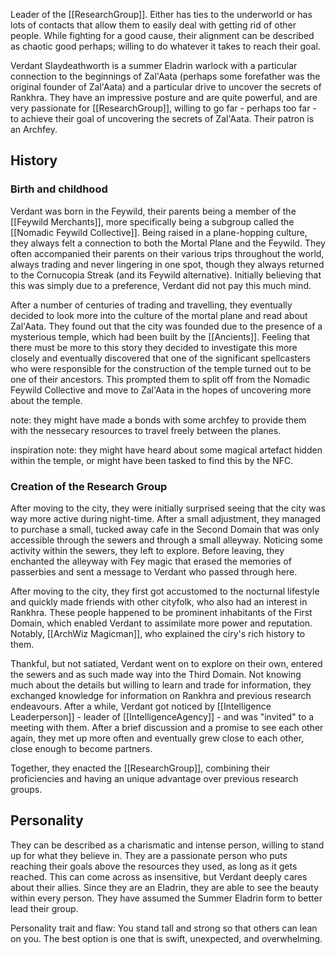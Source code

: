 Leader of the [[ResearchGroup]]. Either has ties to the underworld or has lots of contacts that allow them to easily deal with getting rid of other people. While fighting for a good cause, their alignment can be described as chaotic good perhaps; willing to do whatever it takes to reach their goal.

Verdant Slaydeathworth is a summer Eladrin warlock with a particular connection to the beginnings of Zal'Aata (perhaps some forefather was the original founder of Zal'Aata) and a particular drive to uncover the secrets of Rankhra. They have an impressive posture and are quite powerful, and are very passionate for [[ResearchGroup]], willing to go far - perhaps too far - to achieve their goal of uncovering the secrets of Zal'Aata. Their patron is an Archfey.

## History
### Birth and childhood
Verdant was born in the Feywild, their parents being a member of the [[Feywild Merchants]], more specifically being a subgroup called the [[Nomadic Feywild Collective]]. Being raised in a plane-hopping culture, they always felt a connection to both the Mortal Plane and the Feywild. They often accompanied their parents on their various trips throughout the world, always trading and never lingering in one spot, though they always returned to the Cornucopia Streak (and its Feywild alternative). Initially believing that this was simply due to a preference, Verdant did not pay this much mind.

After a number of centuries of trading and travelling, they eventually decided to look more into the culture of the mortal plane and read about Zal'Aata. They found out that the city was founded due to the presence of a mysterious temple, which had been built by the [[Ancients]]. Feeling that there must be more to this story they decided to investigate this more closely and eventually discovered that one of the significant spellcasters who were responsible for the construction of the temple turned out to be one of their ancestors. This prompted them to split off from the Nomadic Feywild Collective and move to Zal'Aata in the hopes of uncovering more about the temple.

note: they might have made a bonds with some archfey to provide them with the nessecary resources to travel freely between the planes.

inspiration note: they might have heard about some magical artefact hidden within the temple, or might have been tasked to find this by the NFC.
### Creation of the Research Group
After moving to the city, they were initially surprised seeing that the city was way more active during night-time. After a small adjustment, they managed to purchase a small, tucked away cafe in the Second Domain that was only accessible through the sewers and through a small alleyway. Noticing some activity within the sewers, they left to explore. Before leaving, they enchanted the alleyway with Fey magic that erased the memories of passerbies and sent a message to Verdant who passed through here.

After moving to the city, they first got accustomed to the nocturnal lifestyle and quickly made friends with other cityfolk, who also had an interest in Rankhra. These people happened to be prominent inhabitants of the First Domain, which enabled Verdant to assimilate more power and reputation. Notably, [[ArchWiz Magicman]], who explained the ciry's rich history to them.

Thankful, but not satiated, Verdant went on to explore on their own, entered the sewers and as such made way into the Third Domain. Not knowing much about the details but willing to learn and trade for information, they exchanged knowledge for information on Rankhra and previous research endeavours. After a while, Verdant got noticed by [[Intelligence Leaderperson]] - leader of [[IntelligenceAgency]] - and was "invited" to a meeting with them. After a brief discussion and a promise to see each other again, they met up more often and eventually grew close to each other, close enough to become partners.

Together, they enacted the [[ResearchGroup]], combining their proficiencies and having an unique advantage over previous research groups. 
## Personality
They can be described as a charismatic and intense person, willing to stand up for what they believe in. They are a passionate person who puts reaching their goals above the resources they used, as long as it gets reached. This can come across as insensitive, but Verdant deeply cares about their allies. Since they are an Eladrin, they are able to see the beauty within every person. They have assumed the Summer Eladrin form to better lead their group.

Personality trait and flaw: You stand tall and strong so that others can lean on you. The best option is one that is swift, unexpected, and overwhelming.


